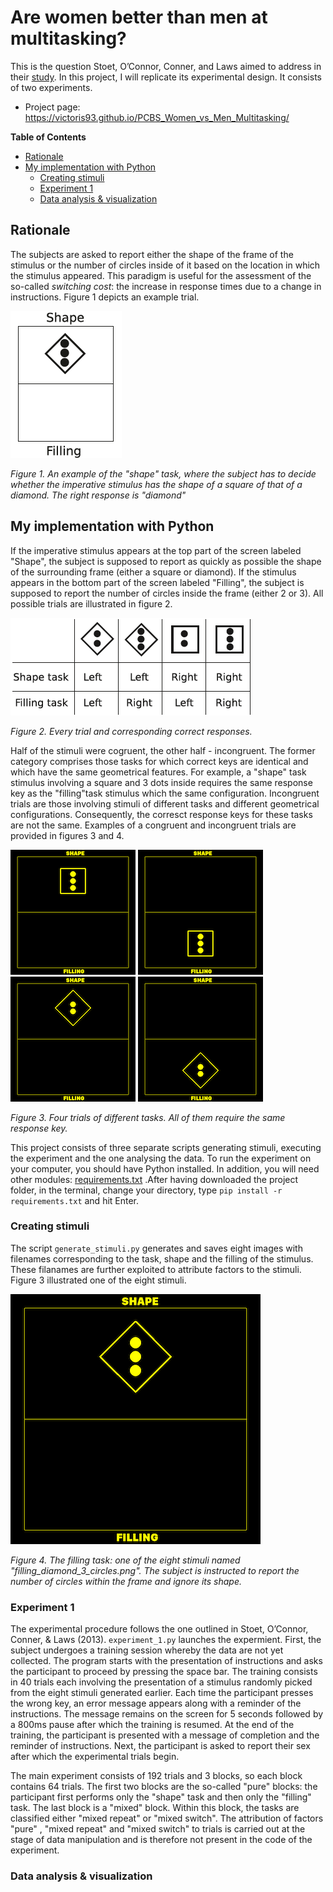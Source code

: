 # Are women better than men at multitasking?
This is the question Stoet, O’Connor, Conner, and Laws aimed to address in their [study](https://bmcpsychology.biomedcentral.com/articles/10.1186/2050-7283-1-18). In this project, I will replicate its experimental design. It consists of two experiments.
 
- Project page: <https://victoris93.github.io/PCBS_Women_vs_Men_Multitasking/>

**Table of Contents**
- [Rationale](#Rationale)
- [My implementation with Python](#my-implementation-with-python)
	- [Creating stimuli](#creating-stimuli)
	- [Experiment 1](#experiment-1)
	- [Data analysis & visualization](#data-analysis-&-visualization)

## Rationale
The subjects are asked to report either the shape of the frame of the stimulus or the number of circles inside of it based on the location in which the stimulus appeared. This paradigm is useful for the assessment of the so-called *switching cost*: the increase in response times due to a change in instructions. Figure 1 depicts an example trial.

![Figure 1.](readme_figures/example_trial.png)

*Figure 1. An example of the "shape" task, where the subject has to decide whether the imperative stimulus has the shape of a square of that of a diamond. The right response is "diamond"*


## My implementation with Python

If the imperative stimulus appears at the top part of the screen labeled "Shape", the subject is supposed to report as quickly as possible the shape of the surrounding frame (either a square or diamond). If the stimulus appears in the bottom part of the screen labeled "Filling", the subject is supposed to report the number of circles inside the frame (either 2 or 3). All possible trials are illustrated in figure 2.

![Figure 2.](readme_figures/trial_responses.png)

*Figure 2. Every trial and corresponding correct responses.*

Half of the stimuli were cogruent, the other half - incongruent. The former category comprises those tasks for which correct keys are identical and which have the same geometrical features. For example, a "shape" task stimulus involving a square and 3 dots inside requires the same response key as the "filling"task stimulus which the same configuration. Incongruent trials are those involving stimuli of different tasks and different geometrical configurations. Consequently, the corresct response keys for these tasks are not the same. Examples of a congruent and incongruent trials are provided in figures 3 and 4.

![Congruent Square 1.](readme_figures/congruent_trial_shape_square.png) ![Congruent Square 2.](readme_figures/congruent_trial_filling_square.png) ![Congruent Diamond 1.](readme_figures/congruent_trial_shape_diamond.png) ![Congruent Diamond 2.](readme_figures/congruent_trial_filling_diamond.png) 

*Figure 3. Four trials of different tasks. All of them require the same response key.*

This project consists of three separate scripts generating stimuli, executing the experiment and the one analysing the data. To run the experiment on your computer, you should have Python installed. In addition, you will need other modules: [requirements.txt](https://github.com/victoris93/PCBS_Women_vs_Men_Multitasking/requirements.txt) .After having downloaded the project folder, in the terminal, change your directory, type `pip install -r requirements.txt` and hit Enter.

### Creating stimuli

The script `generate_stimuli.py` generates and saves eight images with filenames corresponding to the task, shape and the filling of the stimulus. These filanames are further exploited to attribute factors to the stimuli. Figure 3 illustrated one of the eight stimuli.

![Figure 3.](readme_figures/stimulus_example.png)

*Figure 4. The filling task: one of the eight stimuli named "filling_diamond_3_circles.png". The subject is instructed to report the number of circles within the frame and ignore its shape.*

### Experiment 1
The experimental procedure follows the one outlined in Stoet, O’Connor, Conner, & Laws (2013).  `experiment_1.py` launches the expermient. 
First, the subject undergoes a training session whereby the data are not yet collected. The program starts with the presentation of instructions and asks the participant to proceed by pressing the space bar. The training consists in 40 trials each involving the presentation of a stimulus randomly picked from the eight stimuli generated earlier. Each time the participant presses the wrong key, an error message appears along with a reminder of the instructions. The message remains on the screen for 5 seconds followed by a 800ms pause after which the training is resumed.
At the end of the training, the participant is presented with a message of completion and the reminder of instructions. Next, the participant is asked to report their sex after which the experimental trials begin.

The main experiment consists of 192 trials and 3 blocks, so each block contains 64 trials. The first two blocks are the so-called "pure" blocks: the participant first performs only the "shape" task and then only the "filling" task. The last block is a "mixed" block. Within this block, the tasks are classified either "mixed repeat" or "mixed switch". The attribution of factors "pure" , "mixed repeat" and "mixed switch" to trials is carried out at the stage of data manipulation and is therefore not present in the code of the experiment.

### Data analysis & visualization


